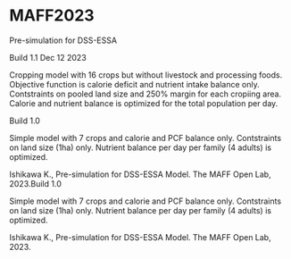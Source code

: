 # MAFF2023
Pre-simulation for DSS-ESSA

Build 1.1 Dec 12 2023

Cropping model with 16 crops but without livestock and processing foods.
Objective function is calorie deficit and nutrient intake balance only.
Contstraints on pooled land size and 250% margin for each cropiing area.
Calorie and nutrient balance is optimized for the total population per day.

Build 1.0

Simple model with 7 crops and calorie and PCF balance only.
Contstraints on land size (1ha) only.
Nutrient balance per day per family (4 adults) is optimized.

Ishikawa K., Pre-simulation for DSS-ESSA Model. The MAFF Open Lab, 2023.Build 1.0

Simple model with 7 crops and calorie and PCF balance only.
Contstraints on land size (1ha) only.
Nutrient balance per day per family (4 adults) is optimized.

Ishikawa K., Pre-simulation for DSS-ESSA Model. The MAFF Open Lab, 2023.
